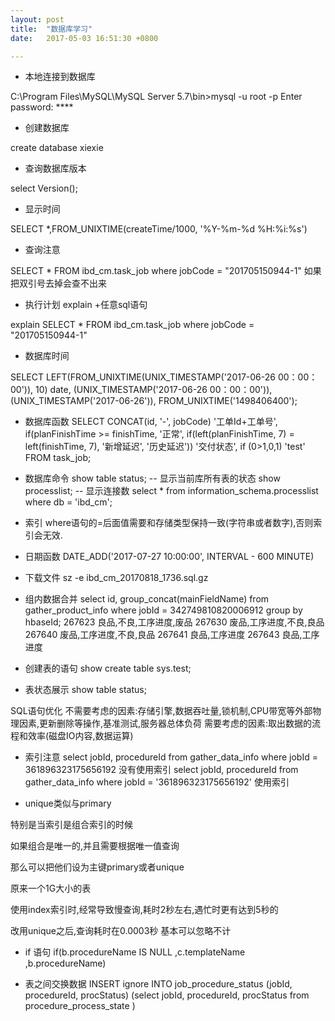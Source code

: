 ```yaml
---
layout: post
title:  "数据库学习"
date:   2017-05-03 16:51:30 +0800

---
```

* 本地连接到数据库

C:\Program Files\MySQL\MySQL Server 5.7\bin>mysql -u root -p
Enter password: **** <br>

* 创建数据库

create database xiexie

* 查询数据库版本

select Version();

* 显示时间

SELECT *,FROM_UNIXTIME(createTime/1000, '%Y-%m-%d %H:%i:%s') 

* 查询注意

SELECT * FROM ibd_cm.task_job where jobCode = "201705150944-1" 如果把双引号去掉会查不出来

* 执行计划 explain +任意sql语句

explain SELECT * FROM ibd_cm.task_job where jobCode = "201705150944-1"
<br>

* 数据库时间

SELECT
    LEFT(FROM_UNIXTIME(UNIX_TIMESTAMP('2017-06-26 00：00：00')),
        10) date,
    (UNIX_TIMESTAMP('2017-06-26 00：00：00')),
    (UNIX_TIMESTAMP('2017-06-26')),
    FROM_UNIXTIME('1498406400');

* 数据库函数
SELECT
    CONCAT(id, '-', jobCode) '工单Id+工单号',
    if(planFinishTime >= finishTime, '正常', if(left(planFinishTime, 7) = left(finishTime, 7), '新增延迟', '历史延迟'))    '交付状态',
    if (0>1,0,1) 'test'
FROM
    task_job;

* 数据库命令
    show table status;  -- 显示当前库所有表的状态
    show processlist;   -- 显示连接数
    select * from information_schema.processlist  where db = 'ibd_cm';

* 索引
where语句的=后面值需要和存储类型保持一致(字符串或者数字),否则索引会无效.

* 日期函数
DATE_ADD('2017-07-27 10:00:00', INTERVAL - 600 MINUTE)

* 下载文件
sz -e ibd_cm_20170818_1736.sql.gz

* 组内数据合并
select id, group_concat(mainFieldName) from gather_product_info where jobId = 342749810820006912 group by hbaseId;
267623	良品,不良,工序进度,废品
267630	废品,工序进度,不良,良品
267640	废品,工序进度,不良,良品
267641	良品,工序进度
267643	良品,工序进度

* 创建表的语句
show create table sys.test;

 * 表状态展示
show table status;

SQL语句优化
不需要考虑的因素:存储引擎,数据吞吐量,锁机制,CPU带宽等外部物理因素,更新删除等操作,基准测试,服务器总体负荷
需要考虑的因素:取出数据的流程和效率(磁盘IO内容,数据运算)

* 索引注意
select  jobId, procedureId from gather_data_info where jobId = 361896323175656192     没有使用索引
select  jobId, procedureId from gather_data_info where jobId = '361896323175656192'   使用索引

* unique类似与primary

特别是当索引是组合索引的时候

如果组合是唯一的,并且需要根据唯一值查询

那么可以把他们设为主键primary或者unique

原来一个1G大小的表

使用index索引时,经常导致慢查询,耗时2秒左右,遇忙时更有达到5秒的

改用unique之后,查询耗时在0.0003秒 基本可以忽略不计

* if 语句
if(b.procedureName IS NULL ,c.templateName ,b.procedureName)

* 表之间交换数据
INSERT ignore INTO job_procedure_status
(jobId, procedureId, procStatus)
(select jobId, procedureId, procStatus from procedure_process_state )









